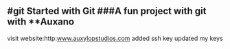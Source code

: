 #git Started with Git
###A fun project with git with **Auxano
---
visit website:http:www.auxylopstudios.com
added ssh key
updated my keys